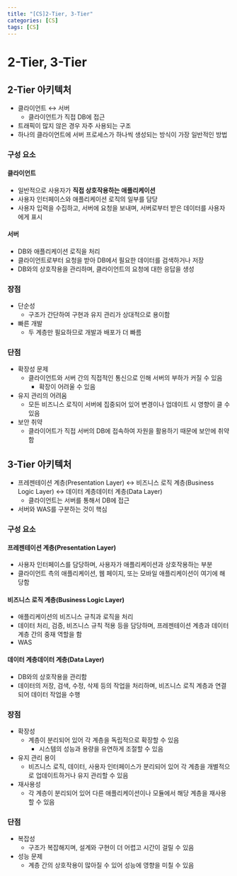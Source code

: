 ```yaml
---
title: "[CS]2-Tier, 3-Tier"
categories: [CS]
tags: [CS]
---
```



# 2-Tier, 3-Tier

## 2-Tier 아키텍처

- 클라이언트 ↔ 서버
  + 클라이언트가 직접 DB에 접근
- 트래픽이 많지 않은 경우 자주 사용되는 구조
- 하나의 클라이언트에 서버 프로세스가 하나씩 생성되는 방식이 가장 일반적인 방법

### 구성 요소

#### 클라이언트

- 일반적으로 사용자가 **직접 상호작용하는 애플리케이션**
- 사용자 인터페이스와 애플리케이션 로직의 일부를 담당
- 사용자 입력을 수집하고, 서버에 요청을 보내며, 서버로부터 받은 데이터를 사용자에게 표시

#### 서버

- DB와 애플리케이션 로직을 처리
- 클라이언트로부터 요청을 받아 DB에서 필요한 데이터를 검색하거나 저장
- DB와의 상호작용을 관리하며, 클라이언트의 요청에 대한 응답을 생성

### 장점

- 단순성
  + 구조가 간단하여 구현과 유지 관리가 상대적으로 용이함
- 빠른 개발
  + 두 계층만 필요하므로 개발과 배포가 더 빠름

### 단점

- 확장성 문제
  + 클라이언트와 서버 간의 직접적인 통신으로 인해 서버의 부하가 커질 수 있음
    * 확장이 어려울 수 있음
- 유지 관리의 어려움
  + 모든 비즈니스 로직이 서버에 집중되어 있어 변경이나 업데이트 시 영향이 클 수 있음
- 보안 취약
  + 클라이어트가 직접 서버의 DB에 접속하여 자원을 활용하기 때문에 보안에 취약함

## 3-Tier 아키텍처

- 프레젠테이션 계층(Presentation Layer) ↔ 비즈니스 로직 계층(Business Logic Layer) ↔ 데이터 계층데이터 계층(Data Layer)
  + 클라이언트는 서버를 통해서 DB에 접근
- 서버와 WAS를 구분하는 것이 핵심

### 구성 요소

#### 프레젠테이션 계층(Presentation Layer)

- 사용자 인터페이스를 담당하며, 사용자가 애플리케이션과 상호작용하는 부분
- 클라이언트 측의 애플리케이션, 웹 페이지, 또는 모바일 애플리케이션이 여기에 해당함

#### 비즈니스 로직 계층(Business Logic Layer)

- 애플리케이션의 비즈니스 규칙과 로직을 처리
- 데이터 처리, 검증, 비즈니스 규칙 적용 등을 담당하며, 프레젠테이션 계층과 데이터 계층 간의 중재 역할을 함
- WAS

#### 데이터 계층데이터 계층(Data Layer)

- DB와의 상호작용을 관리함
- 데이터의 저장, 검색, 수정, 삭제 등의 작업을 처리하며, 비즈니스 로직 계층과 연결되어 데이터 작업을 수행

### 장점

- 확장성
  + 계층이 분리되어 있어 각 계층을 독립적으로 확장할 수 있음
    * 시스템의 성능과 용량을 유연하게 조절할 수 있음
- 유지 관리 용이
  + 비즈니스 로직, 데이터, 사용자 인터페이스가 분리되어 있어 각 계층을 개별적으로 업데이트하거나 유지 관리할 수 있음
- 재사용성
  + 각 계층이 분리되어 있어 다른 애플리케이션이나 모듈에서 해당 계층을 재사용할 수 있음

### 단점

- 복잡성
  + 구조가 복잡해지며, 설계와 구현이 더 어렵고 시간이 걸릴 수 있음
- 성능 문제
  + 계층 간의 상호작용이 많아질 수 있어 성능에 영향을 미칠 수 있음